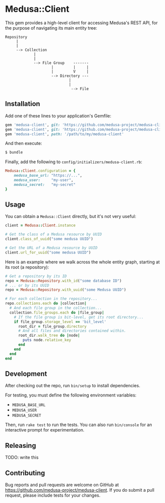 # Medusa::Client

This gem provides a high-level client for accessing Medusa's REST API, for the
purpose of navigating its main entity tree:

```
Repository
     |
     |
     --> Collection
             |
             |
             --> File Group    -------
                     |         |     |
                     |         V     |
                     --> Directory --- 
                             |
                             |
                              --> File
```

## Installation

Add one of these lines to your application's Gemfile:

```ruby
gem 'medusa-client', git: 'https://github.com/medusa-project/medusa-client.git', branch: 'my-branch'
gem 'medusa-client', git: 'https://github.com/medusa-project/medusa-client.git', tag: 'my-tag'
gem 'medusa-client', path: '/path/to/my/medusa-client'
```

And then execute:

```sh
$ bundle
```

Finally, add the following to `config/initializers/medusa-client.rb`:

```ruby
Medusa::Client.configuration = {
    medusa_base_url: "https://...",
    medusa_user:     "my-user",
    medusa_secret:   "my-secret"
}
```

## Usage

You can obtain a `Medusa::Client` directly, but it's not very useful:

```ruby
client = Medusa::Client.instance

# Get the class of a Medusa resource by UUID
client.class_of_uuid("some medusa UUID")

# Get the URL of a Medusa resource by UUID
client.url_for_uuid("some medusa UUID")
```

Here is an example where we walk across the whole entity graph, starting at its
root (a repository):

```ruby
# Get a repository by its ID
repo = Medusa::Repository.with_id("some database ID")
# ... or by its UUID
repo = Medusa::Repository.with_uuid("some Medusa UUID")

# For each collection in the repository...
repo.collections.each do |collection|
  # And each file group in the collection...
  collection.file_groups.each do |file_group|
    # If the file group is bit-level, get its root directory...
    if file_group.storage_level == 'bit_level'
      root_dir = file_group.directory
      # And all files and directories contained within.
      root_dir.walk_tree do |node|
        puts node.relative_key
      end
    end
  end
end
```

## Development

After checking out the repo, run `bin/setup` to install dependencies.

For testing, you must define the following environment variables:

* `MEDUSA_BASE_URL`
* `MEDUSA_USER`
* `MEDUSA_SECRET`

Then, run `rake test` to run the tests. You can also run `bin/console` for an
interactive prompt for experimentation.

## Releasing

TODO: write this

## Contributing

Bug reports and pull requests are welcome on GitHub at
https://github.com/medusa-project/medusa-client. If you do submit a pull
request, please include tests for your changes.
